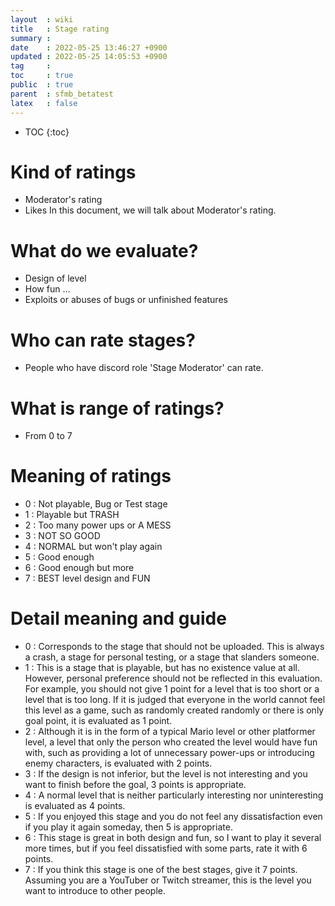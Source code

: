 ```yaml
---
layout  : wiki
title   : Stage rating
summary : 
date    : 2022-05-25 13:46:27 +0900
updated : 2022-05-25 14:05:53 +0900
tag     : 
toc     : true
public  : true
parent  : sfmb_betatest 
latex   : false
---
```

* TOC
{:toc}

# Kind of ratings

* Moderator's rating
* Likes
In this document, we will talk about Moderator's rating.

# What do we evaluate?

* Design of level
* How fun ...
* Exploits or abuses of bugs or unfinished features

# Who can rate stages?

* People who have discord role 'Stage Moderator' can rate.

# What is range of ratings?

* From 0 to 7

# Meaning of ratings

* 0 : Not playable, Bug or Test stage
* 1 : Playable but TRASH
* 2 : Too many power ups or A MESS
* 3 : NOT SO GOOD
* 4 : NORMAL but won't play again
* 5 : Good enough
* 6 : Good enough but more
* 7 : BEST level design and FUN

# Detail meaning and guide

* 0 : Corresponds to the stage that should not be uploaded. This is always a crash, a stage for personal testing, or a stage that slanders someone.
* 1 : This is a stage that is playable, but has no existence value at all. However, personal preference should not be reflected in this evaluation. For example, you should not give 1 point for a level that is too short or a level that is too long. If it is judged that everyone in the world cannot feel this level as a game, such as randomly created randomly or there is only goal point, it is evaluated as 1 point.
* 2 : Although it is in the form of a typical Mario level or other platformer level, a level that only the person who created the level would have fun with, such as providing a lot of unnecessary power-ups or introducing enemy characters, is evaluated with 2 points.
* 3 : If the design is not inferior, but the level is not interesting and you want to finish before the goal, 3 points is appropriate.
* 4 : A normal level that is neither particularly interesting nor uninteresting is evaluated as 4 points.
* 5 : If you enjoyed this stage and you do not feel any dissatisfaction even if you play it again someday, then 5 is appropriate.
* 6 : This stage is great in both design and fun, so I want to play it several more times, but if you feel dissatisfied with some parts, rate it with 6 points.
* 7 : If you think this stage is one of the best stages, give it 7 points. Assuming you are a YouTuber or Twitch streamer, this is the level you want to introduce to other people.

